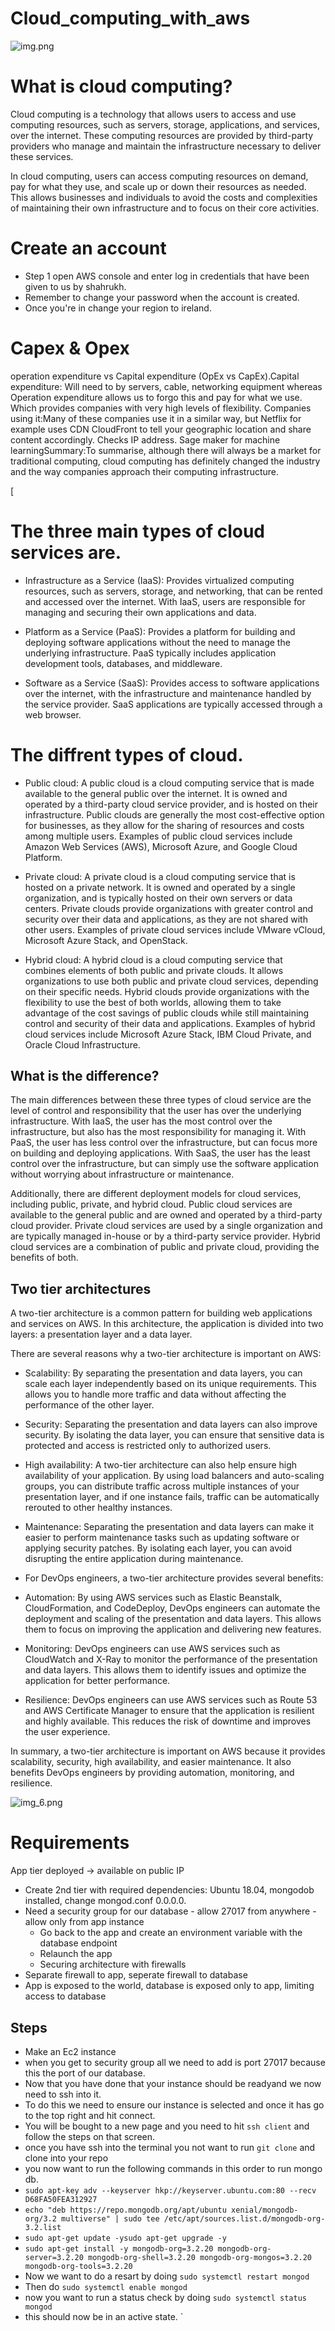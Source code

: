 # Cloud_computing_with_aws


![img.png](img.png)

# What is cloud computing?
Cloud computing is a technology that allows users to access and use computing resources, such as servers, storage, applications, and services, over the internet. These computing resources are provided by third-party providers who manage and maintain the infrastructure necessary to deliver these services.

In cloud computing, users can access computing resources on demand, pay for what they use, and scale up or down their resources as needed. This allows businesses and individuals to avoid the costs and complexities of maintaining their own infrastructure and to focus on their core activities.





# Create an account

- Step 1 open AWS console and enter log in credentials that have been given to us by shahrukh.
- Remember to change your password when the account is created.
- Once you're in change your region to ireland.


# Capex & Opex


operation expenditure vs Capital expenditure (OpEx vs CapEx).Capital expenditure: Will need to by servers, cable, networking equipment whereas Operation expenditure allows us to forgo this and pay for what we use. Which provides companies with very high levels of flexibility. Companies using it:Many of these companies use it in a similar way, but Netflix for example uses CDN CloudFront to tell your geographic location and share content accordingly. Checks IP address. Sage maker for machine learningSummary:To summarise, although there will always be a market for traditional computing, cloud computing has definitely changed the industry and the way companies approach their computing infrastructure. 

[

# The three main types of cloud services are.

- Infrastructure as a Service (IaaS): Provides virtualized computing resources, such as servers, storage, and networking, that can be rented and accessed over the internet. With IaaS, users are responsible for managing and securing their own applications and data.


- Platform as a Service (PaaS): Provides a platform for building and deploying software applications without the need to manage the underlying infrastructure. PaaS typically includes application development tools, databases, and middleware.



- Software as a Service (SaaS): Provides access to software applications over the internet, with the infrastructure and maintenance handled by the service provider. SaaS applications are typically accessed through a web browser.



# The diffrent types of cloud.

- Public cloud: A public cloud is a cloud computing service that is made available to the general public over the internet. It is owned and operated by a third-party cloud service provider, and is hosted on their infrastructure. Public clouds are generally the most cost-effective option for businesses, as they allow for the sharing of resources and costs among multiple users. Examples of public cloud services include Amazon Web Services (AWS), Microsoft Azure, and Google Cloud Platform.



- Private cloud: A private cloud is a cloud computing service that is hosted on a private network. It is owned and operated by a single organization, and is typically hosted on their own servers or data centers. Private clouds provide organizations with greater control and security over their data and applications, as they are not shared with other users. Examples of private cloud services include VMware vCloud, Microsoft Azure Stack, and OpenStack.
 


- Hybrid cloud: A hybrid cloud is a cloud computing service that combines elements of both public and private clouds. It allows organizations to use both public and private cloud services, depending on their specific needs. Hybrid clouds provide organizations with the flexibility to use the best of both worlds, allowing them to take advantage of the cost savings of public clouds while still maintaining control and security of their data and applications. Examples of hybrid cloud services include Microsoft Azure Stack, IBM Cloud Private, and Oracle Cloud Infrastructure.


## What is the difference? 

The main differences between these three types of cloud service are the level of control and responsibility that the user has over the underlying infrastructure. With IaaS, the user has the most control over the infrastructure, but also has the most responsibility for managing it. With PaaS, the user has less control over the infrastructure, but can focus more on building and deploying applications. With SaaS, the user has the least control over the infrastructure, but can simply use the software application without worrying about infrastructure or maintenance.

Additionally, there are different deployment models for cloud services, including public, private, and hybrid cloud. Public cloud services are available to the general public and are owned and operated by a third-party cloud provider. Private cloud services are used by a single organization and are typically managed in-house or by a third-party service provider. Hybrid cloud services are a combination of public and private cloud, providing the benefits of both.

## Two tier architectures 
A two-tier architecture is a common pattern for building web applications and services on AWS. In this architecture, the application is divided into two layers: a presentation layer and a data layer.

There are several reasons why a two-tier architecture is important on AWS:

- Scalability: By separating the presentation and data layers, you can scale each layer independently based on its unique requirements. This allows you to handle more traffic and data without affecting the performance of the other layer.



- Security: Separating the presentation and data layers can also improve security. By isolating the data layer, you can ensure that sensitive data is protected and access is restricted only to authorized users.



- High availability: A two-tier architecture can also help ensure high availability of your application. By using load balancers and auto-scaling groups, you can distribute traffic across multiple instances of your presentation layer, and if one instance fails, traffic can be automatically rerouted to other healthy instances.



- Maintenance: Separating the presentation and data layers can make it easier to perform maintenance tasks such as updating software or applying security patches. By isolating each layer, you can avoid disrupting the entire application during maintenance.



- For DevOps engineers, a two-tier architecture provides several benefits:

- Automation: By using AWS services such as Elastic Beanstalk, CloudFormation, and CodeDeploy, DevOps engineers can automate the deployment and scaling of the presentation and data layers. This allows them to focus on improving the application and delivering new features.



- Monitoring: DevOps engineers can use AWS services such as CloudWatch and X-Ray to monitor the performance of the presentation and data layers. This allows them to identify issues and optimize the application for better performance.



- Resilience: DevOps engineers can use AWS services such as Route 53 and AWS Certificate Manager to ensure that the application is resilient and highly available. This reduces the risk of downtime and improves the user experience.



In summary, a two-tier architecture is important on AWS because it provides scalability, security, high availability, and easier maintenance. It also benefits DevOps engineers by providing automation, monitoring, and resilience.


![img_6.png](img_6.png)

# Requirements 

  App tier deployed -> available on public IP
   - Create 2nd tier with required dependencies: Ubuntu 18.04, mongodob installed, change mongod.conf 0.0.0.0.
- Need a security group for our database - allow 27017 from anywhere - allow only from app instance
    - Go back to the app and create an environment variable with the database endpoint
    - Relaunch the app
    - Securing architecture with firewalls
 - Separate firewall to app, seperate firewall to database
 - App is exposed to the world, database is exposed only to app, limiting access to database
 ## Steps

- Make an Ec2 instance 
- when you get to security group all we need to add is port 27017 because this the port of our database.
- Now that you have done that your instance should be readyand we now need to ssh into it.
- To do this we need to ensure our instance is selected and once it has go to the top right and hit connect.
- You will be bought to a new page and you need to hit `ssh client` and follow the steps on that screen.
- once you have ssh into the terminal you not want to run `git clone` and clone into your repo 
- you now want to run the following commands in this order to run mongo db.
- `sudo apt-key adv --keyserver hkp://keyserver.ubuntu.com:80 --recv D68FA50FEA312927`
- `echo "deb https://repo.mongodb.org/apt/ubuntu xenial/mongodb-org/3.2 multiverse" | sudo tee /etc/apt/sources.list.d/mongodb-org-3.2.list`
- `sudo apt-get update -ysudo apt-get upgrade -y`
- `sudo apt-get install -y mongodb-org=3.2.20 mongodb-org-server=3.2.20 mongodb-org-shell=3.2.20 mongodb-org-mongos=3.2.20 mongodb-org-tools=3.2.20`
- Now we want to do a resart by doing `sudo systemctl restart mongod`
- Then do `sudo systemctl enable mongod`
- now you want to run a status check by doing `sudo systemctl status mongod`
- this should now be in an active state.
`